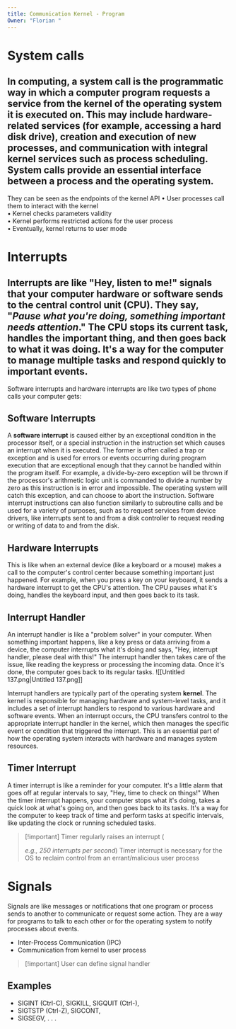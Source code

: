 ```yaml
---
title: Communication Kernel - Program
Owner: "Florian "
---
```

# System calls
In computing, a **system call** is the programmatic way in which a computer program requests a service from the kernel of the operating system it is executed on. This may include hardware-related services (for example, accessing a hard disk drive), creation and execution of new processes, and communication with integral kernel services such as process scheduling. System calls provide an essential interface between a process and the operating system.
---
They can be seen as the endpoints of the kernel API
• User processes call them to interact with the kernel  
• Kernel checks parameters validity  
• Kernel performs restricted actions for the user process  
• Eventually, kernel returns to user mode
# Interrupts
Interrupts are like "Hey, listen to me!" signals that your computer hardware or software sends to the central control unit (CPU). They say, "_Pause what you're doing, something important needs attention_." The CPU stops its current task, handles the important thing, and then goes back to what it was doing. It's a way for the computer to manage multiple tasks and respond quickly to important events.
---
Software interrupts and hardware interrupts are like two types of phone calls your computer gets:
## Software Interrupts
A **software interrupt** is caused either by an exceptional condition in the processor itself, or a special instruction in the instruction set which causes an interrupt when it is executed. The former is often called a trap or exception and is used for errors or events occurring during program execution that are exceptional enough that they cannot be handled within the program itself. For example, a divide-by-zero exception will be thrown if the processor's arithmetic logic unit is commanded to divide a number by zero as this instruction is in error and impossible. The operating system will catch this exception, and can choose to abort the instruction. Software interrupt instructions can also function similarly to subroutine calls and be used for a variety of purposes, such as to request services from device drivers, like interrupts sent to and from a disk controller to request reading or writing of data to and from the disk.
## Hardware Interrupts
This is like when an external device (like a keyboard or a mouse) makes a call to the computer's control center because something important just happened. For example, when you press a key on your keyboard, it sends a hardware interrupt to get the CPU's attention. The CPU pauses what it's doing, handles the keyboard input, and then goes back to its task.
## Interrupt Handler
An interrupt handler is like a "problem solver" in your computer. When something important happens, like a key press or data arriving from a device, the computer interrupts what it's doing and says, "Hey, interrupt handler, please deal with this!" The interrupt handler then takes care of the issue, like reading the keypress or processing the incoming data. Once it's done, the computer goes back to its regular tasks.
![[Untitled 137.png|Untitled 137.png]]

Interrupt handlers are typically part of the operating system **kernel**. The kernel is responsible for managing hardware and system-level tasks, and it includes a set of interrupt handlers to respond to various hardware and software events. When an interrupt occurs, the CPU transfers control to the appropriate interrupt handler in the kernel, which then manages the specific event or condition that triggered the interrupt. This is an essential part of how the operating system interacts with hardware and manages system resources.
## Timer Interrupt
A timer interrupt is like a reminder for your computer. It's a little alarm that goes off at regular intervals to say, "Hey, time to check on things!" When the timer interrupt happens, your computer stops what it's doing, takes a quick look at what's going on, and then goes back to its tasks. It's a way for the computer to keep track of time and perform tasks at specific intervals, like updating the clock or running scheduled tasks.

> [!important] Timer regularly raises an interrupt (
> 
> _e.g., 250 interrupts per second_)
Timer interrupt is necessary for the OS to reclaim control from an errant/malicious user process
# Signals
Signals are like messages or notifications that one program or process sends to another to communicate or request some action. They are a way for programs to talk to each other or for the operating system to notify processes about events.
- Inter-Process Communication (IPC)
- Communication from kernel to user process

> [!important] User can define signal handler
## Examples
- SIGINT (Ctrl-C), SIGKILL, SIGQUIT (Ctrl-\),
- SIGTSTP (Ctrl-Z), SIGCONT,
- SIGSEGV, . . .